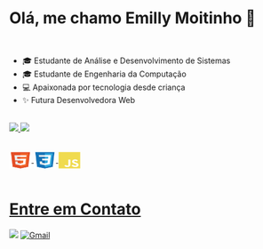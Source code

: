 # Olá, me chamo Emilly Moitinho 🩷

<br>

 - 🎓 Estudante de Análise e Desenvolvimento de Sistemas
 - 🎓 Estudante de Engenharia da Computação
 - 💻 Apaixonada por tecnologia desde criança
 - ✨ Futura Desenvolvedora Web 

<br>

<div>
  <a href="https://github.com/emillymoitinho">
  <img height="180em" src="https://github-readme-stats.vercel.app/api?username=emillymoitinho&show_icons=true&theme=radical&include_all_commits=true&count_private=true"/>
  <img height="180em" src="https://github-readme-stats.vercel.app/api/top-langs/?username=emillymoitinho&layout=compact&langs_count=16&theme=radical"/>
</div>
    
<br>
    
<div style="display: inline_block"><br>
  <img align="center" alt="Emilly-HTML" height="30" width="40" src="https://raw.githubusercontent.com/devicons/devicon/master/icons/html5/html5-original.svg">
  <img align="center" alt="Emilly-CSS" height="30" width="40" src="https://raw.githubusercontent.com/devicons/devicon/master/icons/css3/css3-original.svg">
  <img align="center" alt="Emilly-Js" height="30" width="40" src="https://raw.githubusercontent.com/devicons/devicon/master/icons/javascript/javascript-plain.svg">

</div>

<br>

# Entre em Contato 
<div> 
  <a href="https://www.linkedin.com/in/emilly-soares-moitinho/" target="_blank"><img src="https://img.shields.io/badge/-LinkedIn-%230077B5?style=for-the-badge&logo=linkedin&logoColor=white" target="_blank"></a>   
  <a href="mailto:analuizadias389@gmail.com" target="_blank"><img src="https://img.shields.io/badge/-Gmail-D14836?style=for-the-badge&logo=gmail&logoColor=white" alt="Gmail"></a>
</div>



